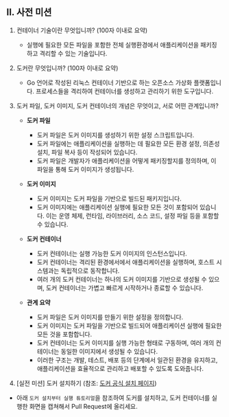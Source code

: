 ## II. 사전 미션
1. 컨테이너 기술이란 무엇입니까? (100자 이내로 요약)
    - 실행에 필요한 모든 파일을 포함한 전체 실행환경에서 애플리케이션을 패키징하고 격리할 수 있는 기술입니다.

2. 도커란 무엇입니까? (100자 이내로 요약)
    - Go 언어로 작성된 리눅스 컨테이너 기반으로 하는 오픈소스 가상화 플랫폼입니다. 프로세스들을 격리하여 컨테이너를 생성하고 관리하기 위한 도구입니다.

3. 도커 파일, 도커 이미지, 도커 컨테이너의 개념은 무엇이고, 서로 어떤 관계입니까?
    - **도커 파일**
        - 도커 파일은 도커 이미지를 생성하기 위한 설정 스크립트입니다.
        - 도커 파일에는 애플리케이션을 실행하는 데 필요한 모든 환경 설정, 의존성 설치, 파일 복사 등이 작성되어 있습니다.
        - 도커 파일은 개발자가 애플리케이션을 어떻게 패키징할지를 정의하며, 이 파일을 통해 도커 이미지가 생성됩니다.
    - **도커 이미지**
        - 도커 이미지는 도커 파일을 기반으로 빌드된 패키지입니다.
        - 도커 이미지에는 애플리케이션 실행에 필요한 모든 것이 포함되어 있습니다. 이는 운영 체제, 런타임, 라이브러리, 소스 코드, 설정 파일 등을 포함할 수 있습니다.
    - **도커 컨테이너**
        - 도커 컨테이너는 실행 가능한 도커 이미지의 인스턴스입니다.
        - 도커 컨테이너는 격리된 환경에서에서 애플리케이션을 실행하며, 호스트 시스템과는 독립적으로 동작합니다.
        - 여러 개의 도커 컨테이너는 하나의 도커 이미지를 기반으로 생성될 수 있으며, 도커 컨테이너는 가볍고 빠르게 시작하거나 종료할 수 있습니다.
    





    - **관계 요약**
        - 도커 파일은 도커 이미지를 만들기 위한 설정을 정의합니다.
        - 도커 이미지는 도커 파일을 기반으로 빌드되어 애플리케이션 실행에 필요한 모든 것을 포함합니다.
        - 도커 컨테이너는 도커 이미지를 실행 가능한 형태로 구동하며, 여러 개의 컨테이너는 동일한 이미지에서 생성될 수 있습니다.
        - 이러한 구조는 개발, 테스트, 배포 등의 단계에서 일관된 환경을 유지하고, 애플리케이션을 효율적으로 관리하고 배포할 수 있도록 도와줍니다.

4. [실전 미션] 도커 설치하기 (참조: [도커 공식 설치 페이지](https://docs.docker.com/engine/install/))
- 아래 `도커 설치부터 실행 튜토리얼`을 참조하여 도커를 설치하고, 도커 컨테이너를 실행한 화면을 캡쳐해서 Pull Request에 올리세요.
